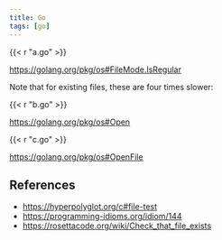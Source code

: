 ```yaml
---
title: Go
tags: [go]
---
```


{{< r "a.go" >}}

<https://golang.org/pkg/os#FileMode.IsRegular>

Note that for existing files, these are four times slower:

{{< r "b.go" >}}

<https://golang.org/pkg/os#Open>

{{< r "c.go" >}}

<https://golang.org/pkg/os#OpenFile>

## References

- <https://hyperpolyglot.org/c#file-test>
- <https://programming-idioms.org/idiom/144>
- <https://rosettacode.org/wiki/Check_that_file_exists>
